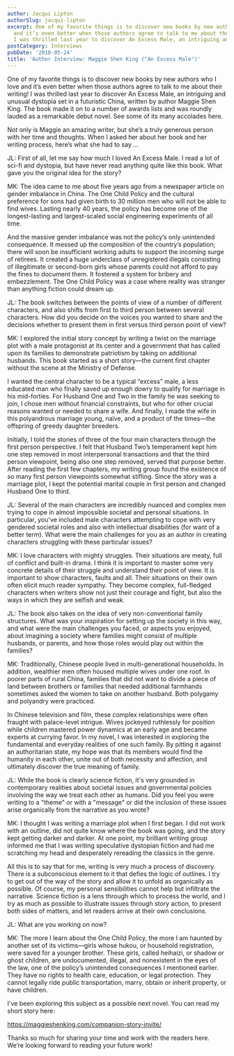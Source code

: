 ```yaml
---
author: Jacqui Lipton
authorSlug: jacqui-lipton
excerpt: One of my favorite things is to discover new books by new authors who I love
  and it’s even better when those authors agree to talk to me about their writing!
  I was thrilled last year to discover An Excess Male, an intriguing and unusual dystopia...
postCategory: Interviews
pubDate: '2018-05-24'
title: 'Author Interview: Maggie Shen King ("An Excess Male")'
---
```

One of my favorite things is to discover new books by new authors who I love and it’s even better when those authors agree to talk to me about their writing! I was thrilled last year to discover An Excess Male, an intriguing and unusual dystopia set in a futuristic China, written by author Maggie Shen King. The book made it on to a number of awards lists and was roundly lauded as a remarkable debut novel. See some of its many accolades here.

Not only is Maggie an amazing writer, but she’s a truly generous person with her time and thoughts. When I asked her about her book and her writing process, here’s what she had to say …

JL: First of all, let me say how much I loved An Excess Male. I read a lot of sci-fi and dystopia, but have never read anything quite like this book. What gave you the original idea for the story?

MK: The idea came to me about five years ago from a newspaper article on gender imbalance in China. The One Child Policy and the cultural preference for sons had given birth to 30 million men who will not be able to find wives. Lasting nearly 40 years, the policy has become one of the longest-lasting and largest-scaled social engineering experiments of all time.

And the massive gender imbalance was not the policy’s only unintended consequence. It messed up the composition of the country’s population; there will soon be insufficient working adults to support the incoming surge of retirees. It created a huge underclass of unregistered illegals consisting of illegitimate or second-born girls whose parents could not afford to pay the fines to document them. It fostered a system for bribery and embezzlement. The One Child Policy was a case where reality was stranger than anything fiction could dream up.

JL: The book switches between the points of view of a number of different characters, and also shifts from first to third person between several characters. How did you decide on the voices you wanted to share and the decisions whether to present them in first versus third person point of view?

MK: I explored the initial story concept by writing a twist on the marriage plot with a male protagonist at its center and a government that has called upon its families to demonstrate patriotism by taking on additional husbands. This book started as a short story—the current first chapter without the scene at the Ministry of Defense.

I wanted the central character to be a typical “excess” male, a less educated man who finally saved up enough dowry to qualify for marriage in his mid-forties. For Husband One and Two in the family he was seeking to join, I chose men without financial constraints, but who for other crucial reasons wanted or needed to share a wife. And finally, I made the wife in this polyandrous marriage young, naïve, and a product of the times—the offspring of greedy daughter breeders.

Initially, I told the stories of three of the four main characters through the first person perspective. I felt that Husband Two’s temperament kept him one step removed in most interpersonal transactions and that the third person viewpoint, being also one step removed, served that purpose better. After reading the first few chapters, my writing group found the existence of so many first person viewpoints somewhat stifling. Since the story was a marriage plot, I kept the potential marital couple in first person and changed Husband One to third.

JL: Several of the main characters are incredibly nuanced and complex men trying to cope in almost impossible societal and personal situations. In particular, you've included male characters attempting to cope with very gendered societal roles and also with intellectual disabilities (for want of a better term). What were the main challenges for you as an author in creating characters struggling with these particular issues?

MK: I love characters with mighty struggles. Their situations are meaty, full of conflict and built-in drama. I think it is important to master some very concrete details of their struggle and understand their point of view. It is important to show characters, faults and all. Their situations on their own often elicit much reader sympathy. They become complex, full-fledged characters when writers show not just their courage and fight, but also the ways in which they are selfish and weak.

JL: The book also takes on the idea of very non-conventional family structures. What was your inspiration for setting up the society in this way, and what were the main challenges you faced, or aspects you enjoyed, about imagining a society where families might consist of multiple husbands, or parents, and how those roles would play out within the families?

MK: Traditionally, Chinese people lived in multi-generational households. In addition, wealthier men often housed multiple wives under one roof. In poorer parts of rural China, families that did not want to divide a piece of land between brothers or families that needed additional farmhands sometimes asked the women to take on another husband. Both polygamy and polyandry were practiced.

In Chinese television and film, these complex relationships were often fraught with palace-level intrigue. Wives jockeyed ruthlessly for position while children mastered power dynamics at an early age and became experts at currying favor. In my novel, I was interested in exploring the fundamental and everyday realities of one such family. By pitting it against an authoritarian state, my hope was that its members would find the humanity in each other, unite out of both necessity and affection, and ultimately discover the true meaning of family.

JL: While the book is clearly science fiction, it's very grounded in contemporary realities about societal issues and governmental policies involving the way we treat each other as humans. Did you feel you were writing to a "theme" or with a "message" or did the inclusion of these issues arise organically from the narrative as you wrote?

MK: I thought I was writing a marriage plot when I first began. I did not work with an outline, did not quite know where the book was going, and the story kept getting darker and darker. At one point, my brilliant writing group informed me that I was writing speculative dystopian fiction and had me scratching my head and desperately rereading the classics in the genre.

All this is to say that for me, writing is very much a process of discovery. There is a subconscious element to it that defies the logic of outlines. I try to get out of the way of the story and allow it to unfold as organically as possible. Of course, my personal sensibilities cannot help but infiltrate the narrative. Science fiction is a lens through which to process the world, and I try as much as possible to illustrate issues through story action, to present both sides of matters, and let readers arrive at their own conclusions.

JL: What are you working on now?

MK: The more I learn about the One Child Policy, the more I am haunted by another set of its victims—girls whose hukou, or household registration, were saved for a younger brother. These girls, called heihaizi, or shadow or ghost children, are undocumented, illegal, and nonexistent in the eyes of the law, one of the policy’s unintended consequences I mentioned earlier. They have no rights to health care, education, or legal protection. They cannot legally ride public transportation, marry, obtain or inherit property, or have children.

I've been exploring this subject as a possible next novel. You can read my short story here:

https://maggieshenking.com/companion-story-invite/

Thanks so much for sharing your time and work with the readers here. We’re looking forward to reading your future work!